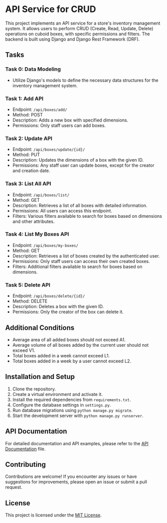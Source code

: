 # API Service for CRUD

This project implements an API service for a store's inventory management system. It allows users to perform CRUD (Create, Read, Update, Delete) operations on cuboid boxes, with specific permissions and filters. The backend is built using Django and Django Rest Framework (DRF).

## Tasks

### Task 0: Data Modeling

- Utilize Django's models to define the necessary data structures for the inventory management system.

### Task 1: Add API

- Endpoint: `/api/boxes/add/`
- Method: POST
- Description: Adds a new box with specified dimensions.
- Permissions: Only staff users can add boxes.

### Task 2: Update API

- Endpoint: `/api/boxes/update/{id}/`
- Method: PUT
- Description: Updates the dimensions of a box with the given ID.
- Permissions: Any staff user can update boxes, except for the creator and creation date.

### Task 3: List All API

- Endpoint: `/api/boxes/list/`
- Method: GET
- Description: Retrieves a list of all boxes with detailed information.
- Permissions: All users can access this endpoint.
- Filters: Various filters available to search for boxes based on dimensions and other attributes.

### Task 4: List My Boxes API

- Endpoint: `/api/boxes/my-boxes/`
- Method: GET
- Description: Retrieves a list of boxes created by the authenticated user.
- Permissions: Only staff users can access their own created boxes.
- Filters: Additional filters available to search for boxes based on dimensions.

### Task 5: Delete API

- Endpoint: `/api/boxes/delete/{id}/`
- Method: DELETE
- Description: Deletes a box with the given ID.
- Permissions: Only the creator of the box can delete it.

## Additional Conditions

- Average area of all added boxes should not exceed A1.
- Average volume of all boxes added by the current user should not exceed V1.
- Total boxes added in a week cannot exceed L1.
- Total boxes added in a week by a user cannot exceed L2.

## Installation and Setup

1. Clone the repository.
2. Create a virtual environment and activate it.
3. Install the required dependencies from `requirements.txt`.
4. Configure the database settings in `settings.py`.
5. Run database migrations using `python manage.py migrate`.
6. Start the development server with `python manage.py runserver`.

## API Documentation

For detailed documentation and API examples, please refer to the [API Documentation](/docs/api-documentation.md) file.

## Contributing

Contributions are welcome! If you encounter any issues or have suggestions for improvements, please open an issue or submit a pull request.

## License

This project is licensed under the [MIT License](LICENSE).
